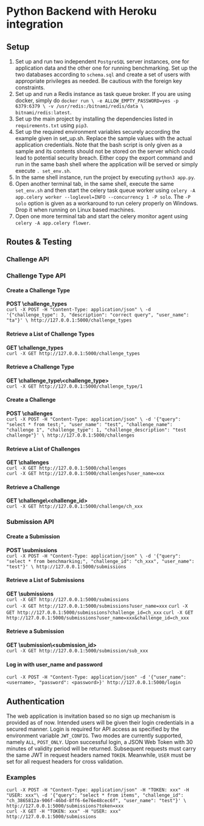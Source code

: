 # Python Backend with Heroku integration

## Setup
1. Set up and run two independent `PostgreSQL` server instances, one for application data and the other one for running benchmarking. Set up the two databases according to `schema.sql` and create a set of users with appropriate privileges as needed. Be cautious with the foreign key constraints.
2. Set up and run a Redis instance as task queue broker. If you are using docker, simply do `docker run \
    -e ALLOW_EMPTY_PASSWORD=yes -p 6379:6379 \
    -v /usr/redis:/bitnami/redis/data \
    bitnami/redis:latest`.
3. Set up the main project by installing the dependencies listed in `requirements.txt` using `pip3`.
4. Set up the required environment variables securely according the example given in set_up.sh. Replace the sample values with the actual application credentials. Note that the bash script is only given as a sample and its contents should not be stored on the server which could lead to potential security breach. Either copy the export command and run in the same bash shell where the application will be served or simply execute `. set_env.sh`.
5. In the same shell instance, run the project by executing `python3 app.py`.
6. Open another terminal tab, in the same shell, execute the same `set_env.sh` and then start the celery task queue worker using `celery -A app.celery worker --loglevel=INFO --concurrency 1 -P solo`. The `-P solo` option is given as a workaround to run celery properly on Windows. Drop it when running on Linux based machines.
7. Open one more terminal tab and start the celery monitor agent using `celery -A app.celery flower`.

## Routes & Testing
### Challenge API
### Challenge Type API
#### Create a Challenge Type
**POST \challenge_types** \
`curl -X POST -H "Content-Type: application/json" \
    -d '{"challenge_type": 3, "description": "correct query", "user_name": "ta"}' \
    http://127.0.0.1:5000/challenge_types`
#### Retrieve a List of Challenge Types
**GET \challenge_types** \
`curl -X GET http://127.0.0.1:5000/challenge_types`
#### Retrieve a Challenge Type
**GET \challenge_type\\<challenge_type>** \
`curl -X GET http://127.0.0.1:5000/challenge_type/1`
#### Create a Challenge
**POST \challenges** \
`curl -X POST -H "Content-Type: application/json" \
    -d '{"query": "select * from test;", "user_name": "test", "challenge_name": "challenge 1", "challenge_type": 1, "challenge_description": "test challenge"}' \
    http://127.0.0.1:5000/challenges`
#### Retrieve a List of Challenges
**GET \challenges** \
`curl -X GET http://127.0.0.1:5000/challenges` \
`curl -X GET http://127.0.0.1:5000/challenges?user_name=xxx`
#### Retrieve a Challenge
**GET \challenge\\<challenge_id>** \
`curl -X GET http://127.0.0.1:5000/challenge/ch_xxx`
### Submission API
#### Create a Submission
**POST \submissions** \
`curl -X POST -H "Content-Type: application/json" \
    -d '{"query": "select * from benchmarking;", "challenge_id": "ch_xxx", "user_name": "test"}' \
    http://127.0.0.1:5000/submissions`
#### Retrieve a List of Submissions
**GET \submissions** \
`curl -X GET http://127.0.0.1:5000/submissions` \
`curl -X GET http://127.0.0.1:5000/submissions?user_name=xxx`
`curl -X GET http://127.0.0.1:5000/submissions?challenge_id=ch_xxx`
`curl -X GET http://127.0.0.1:5000/submissions?user_name=xxx&challenge_id=ch_xxx`
#### Retrieve a Submission
**GET \submission\\<submission_id>** \
`curl -X GET http://127.0.0.1:5000/submission/sub_xxx`

#### Log in with user_name and password
`curl -X POST -H "Content-Type: application/json" -d '{"user_name": <username>, "password": <password>}' http://127.0.0.1:5000/login`

## Authentication
The web application is invitation based so no sign up mechanism is provided as of now. Intended users will be given their login credentials in a secured manner.
Login is required for API access as specified by the environment variable `JWT_CONFIG`. Two modes are currently supported, namely `ALL`, `POST_ONLY`. Upon successful login, a JSON Web Token with 30 minutes of validity period will be returned. Subsequent requests must carry the same JWT in request headers named `TOKEN`. Meanwhile, `USER` must be set for all request headers for cross validation.
### Examples
`curl -X POST -H "Content-Type: application/json" -H "TOKEN: xxx" -H "USER: xxx"\
    -d '{"query": "select * from items", "challenge_id": "ch_3865812a-906f-46bd-8ff6-6e76e48cec6f", "user_name": "test"}' \
    http://127.0.0.1:5000/submissions?token=xxx` \
`curl -X GET -H "TOKEN: xxx" -H "USER: xxx" http://127.0.0.1:5000/submissions`



